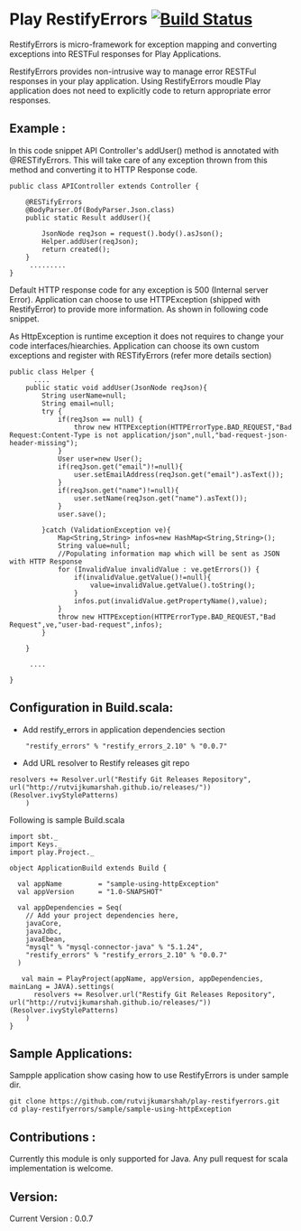 Play RestifyErrors [![Build Status](https://travis-ci.org/rutvijkumarshah/play-restifyerrors.svg?branch=master)](https://travis-ci.org/rutvijkumarshah/play-restifyerrors)
==============
RestifyErrors is micro-framework for exception mapping and converting exceptions into RESTFul responses for Play Applications.

RestifyErrors provides non-intrusive way to manage error RESTFul responses in your play application.
Using RestifyErrors moudle Play application does not need to explicitly code to return appropriate error responses.


Example :
---------------------------------
In this code snippet API Controller's addUser() method is annotated with @RESTifyErrors. This will take care of any exception thrown from this method and converting it to HTTP Response code.
```
public class APIController extends Controller {

    @RESTifyErrors
    @BodyParser.Of(BodyParser.Json.class)
    public static Result addUser(){

        JsonNode reqJson = request().body().asJson();
        Helper.addUser(reqJson);
        return created();
    }
     .........
}
```
Default HTTP response code for any exception is 500 (Internal server Error). 
Application can choose to use HTTPException (shipped with RestifyError) to provide more information. 
As shown in following code snippet.

As HttpException is runtime exception it does not requires to change your code interfaces/hiearchies. Application can choose its own custom exceptions and register with RESTifyErrors (refer more details section)
```
public class Helper {
      ....
    public static void addUser(JsonNode reqJson){
        String userName=null;
        String email=null;
        try {
            if(reqJson == null) {
                throw new HTTPException(HTTPErrorType.BAD_REQUEST,"Bad Request:Content-Type is not application/json",null,"bad-request-json-header-missing");
            }
            User user=new User();
            if(reqJson.get("email")!=null){
                user.setEmailAddress(reqJson.get("email").asText());
            }
            if(reqJson.get("name")!=null){
                user.setName(reqJson.get("name").asText());
            }
            user.save();

        }catch (ValidationException ve){
            Map<String,String> infos=new HashMap<String,String>();
            String value=null;
            //Populating information map which will be sent as JSON with HTTP Response    
            for (InvalidValue invalidValue : ve.getErrors()) {
                if(invalidValue.getValue()!=null){
                    value=invalidValue.getValue().toString();
                }
                infos.put(invalidValue.getPropertyName(),value);
            }
            throw new HTTPException(HTTPErrorType.BAD_REQUEST,"Bad Request",ve,"user-bad-request",infos);
        }

    }

     ....
     
}

```

Configuration in Build.scala:
------------------
- Add restify_errors in application dependencies section 
```
    "restify_errors" % "restify_errors_2.10" % "0.0.7"
```
- Add URL resolver to Restify releases git repo
```
resolvers += Resolver.url("Restify Git Releases Repository", url("http://rutvijkumarshah.github.io/releases/"))(Resolver.ivyStylePatterns)
    )
```
Following is sample Build.scala
```
import sbt._
import Keys._
import play.Project._

object ApplicationBuild extends Build {

  val appName         = "sample-using-httpException"
  val appVersion      = "1.0-SNAPSHOT"

  val appDependencies = Seq(
    // Add your project dependencies here,
    javaCore,
    javaJdbc,
    javaEbean,
    "mysql" % "mysql-connector-java" % "5.1.24",
    "restify_errors" % "restify_errors_2.10" % "0.0.7"
  )

   val main = PlayProject(appName, appVersion, appDependencies, mainLang = JAVA).settings(
      resolvers += Resolver.url("Restify Git Releases Repository", url("http://rutvijkumarshah.github.io/releases/"))(Resolver.ivyStylePatterns)
    )
}

```

Sample Applications:
--------------------------------------
Sampple application show casing how to use RestifyErrors is under sample dir.
```
git clone https://github.com/rutvijkumarshah/play-restifyerrors.git
cd play-restifyerrors/sample/sample-using-httpException
```

Contributions :
--------------
Currently this module is only supported for Java. Any pull request for scala implementation is welcome.

Version:
---------
Current Version : 0.0.7
